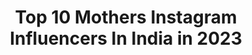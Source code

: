 ---
title: Top 10 Mothers Instagram Influencers In India in 2023
description: >-
  Find top mothers Instagram influencers in India in 2023. Most popular hashtags: #love #happy #beautiful #indianmomblogger.
platform: Instagram
hits: 1549
text_top: Identify the most popular Instagram accounts on inBeat.
text_bottom: Our search engine has 1549 Instagram influencers like this in India for you to connect with.
profiles:
  - username: "zeus.arya"
    fullname: >-
      A living meme™
    bio: >-
      Jack of all trades🤪 Dance | Art | Music 💙 YTFF 2018 performer✨ - ❤️ @_save.mother.earth_ 📺 YouTube↓
    location: "India"
    followers: 3246
    engagement: 2673
    commentsToLikes: 0.094975
    id: ck5hibemjcmsn0i110x8vkg0a
    verified: false
    hashtags: "#keepgoing, #dancersofinstagram, #immabeast, #zeusaryatravels"
  - username: "vibhanigam6775"
    fullname: >-
      Vibhanigam
    bio: >-
      Mother of @thesiddharthnigam and @theabhisheknigam #CelebrityMom
    location: "India"
    followers: 78098
    engagement: 2074
    commentsToLikes: 0.018641
    id: ck0w1a18miaxq0i19wtr4gj0w
    verified: false
    hashtags: "#jaimatadi, #newshow, #blessedmom, #repost"
  - username: "thesweetlittlebaby"
    fullname: >-
      Neha  & Yaneisha
    bio: >-
      Mother/Teacher/Homemaker Mommying my little bomb Yaneisha😘 On an awesome journey of Motherhood😍 🇮🇳🇸🇦 Do not follow to unfollow Mom-@nehagambhirkapoor
    location: "India"
    followers: 10494
    engagement: 655
    commentsToLikes: 0.153415
    id: ck8ta7w3vqs890j784kxp6qdv
    verified: false
    hashtags: "#instababygirl, #delhikids, #yaneisha, #riyadhkids"
  - username: "naki.earth"
    fullname: >-
      Annachiara 🌿
    bio: >-
      🌿Happy soul~Yoga~Mother Nature~I talk with plants~LGBT~Content creator~Pharmacy Degree~World Traveller~In love with Life in all forms🌿
    location: "India"
    followers: 30789
    engagement: 985
    commentsToLikes: 0.019098
    id: ck5pxylmmthrg0i11scerm36n
    verified: false
    hashtags: "#selflove, #italianplantcommunity, #amore, #earthling"
  - username: "originalrashmi"
    fullname: >-
      Rashmi Teotia
    bio: >-
      Mother of Twins || Influencer || Youtuber Home maker || My channel 👇👇
    location: "India"
    followers: 97611
    engagement: 411
    commentsToLikes: 0.044493
    id: ck14lpay6vt530i1961ym6eay
    verified: false
    hashtags: "#rashmiteotia, #originalrashmi, #diwaligifts, #beauty"
  - username: "vibekeklemetsen"
    fullname: >-
      VIBEKE KLEMETSEN
    bio: >-
      Mother of 3💞 Authorized Level 1 Ashtanga teacher by Sharath Jois🧘🏼‍♀️ Owner and Co-founder @runandrelax & @ayayoga.no Management: pia@brandpeople.no
    location: "India"
    followers: 38046
    engagement: 167
    commentsToLikes: 0.072368
    id: ck0vxex6eykap0i19j3qdkous
    verified: true
    hashtags: "#ashtangamondays, #ashtangisupsidedown, #yoga, #zendium"
  - username: "thefashionmommy"
    fullname: >-
      SUMEDHA || Portraits 🌼 Flowers
    bio: >-
      •Designer•Motherhood•Flowers•Photography•Food•Fashion•Travel•Wanderlust•India• #myfloralteatime ☕️🌹DM for collaborations 💌 Also at @_laburnumstudios_
    location: "India"
    followers: 2729
    engagement: 886
    commentsToLikes: 0.144076
    id: ck0w42se6wiul0i192ub9041q
    verified: false
    hashtags: "#petalsandprops, #ig, #botanicaldreamers, #createwithkika"
  - username: "nitika.gusain1827"
    fullname: >-
      NitikaG
    bio: >-
      #influencer #beauty 💅💄| #lifestyle 💃👠⌚🍫| #health ❤| #motherhood 👪 Jammu | Dehradun Indian 🇮🇳 📩Dm/mail for collaborations nitika.gusain1827@gmail.com
    location: "India"
    followers: 11124
    engagement: 250
    commentsToLikes: 0.157671
    id: ckf5qqnvpa94v0j23zzpin6mh
    verified: false
    hashtags: "#lehanga, #indianblogger, #indianbeautyblogger, #fyp"
  - username: "saree_ki_kahani"
    fullname: >-
      Ruchi Prabhakar
    bio: >-
      #sareelover #healthenthusiast #eclectic #believer #motheroftwo #yogapractitioner
    location: "India"
    followers: 19726
    engagement: 77
    commentsToLikes: 0.072641
    id: ck15qg3u12oay0i19kiq9tttd
    verified: false
    hashtags: "#sareesofinstagram, #iwearhandloom, #statementnecklace, #chanderisarees"
  - username: "aakritisharma.official"
    fullname: >-
      Aakriti Sharma
    bio: >-
      Actor Account is managed by her mother @sharmadimpal05 Collaboration welcome : aaku.info@gmail.com YouTube - Aakriti Sharma
    location: "India"
    followers: 708453
    engagement: 215
    commentsToLikes: 0.014974
    id: ck5hncmp5nk0g0i111d3ga3iz
    verified: true
    hashtags: "#unlockthefun, #kulfi, #tarezameenpar, #repost"
---